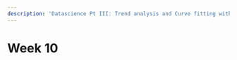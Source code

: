 ```yaml
---
description: 'Datascience Pt III: Trend analysis and Curve fitting with Numpy and Scipy'
---
```


# Week 10

